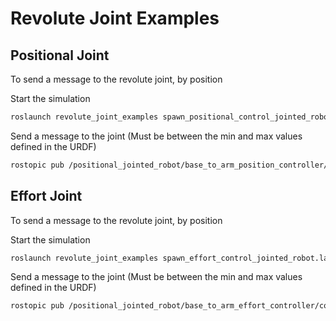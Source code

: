 # Revolute Joint Examples

## Positional Joint

To send a message to the revolute joint, by position

Start the simulation

```bash
roslaunch revolute_joint_examples spawn_positional_control_jointed_robot.launch 
```

Send a message to the joint (Must be between the min and max values defined in the URDF)

```bash
rostopic pub /positional_jointed_robot/base_to_arm_position_controller/command std_msgs/Float64 "data: 1.0"
```

## Effort Joint

To send a message to the revolute joint, by position

Start the simulation

```bash
roslaunch revolute_joint_examples spawn_effort_control_jointed_robot.launch 
```

Send a message to the joint (Must be between the min and max values defined in the URDF)

```bash
rostopic pub /positional_jointed_robot/base_to_arm_effort_controller/command std_msgs/Float64 "data: 1.0"
```
